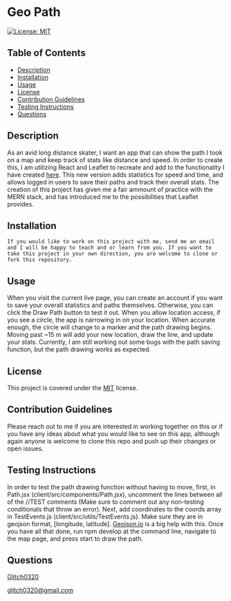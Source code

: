 # Geo Path

[![License: MIT](https://img.shields.io/badge/License-MIT-blue.svg)](https://opensource.org/licenses/MIT)
## Table of Contents
* [Description](#description)
* [Installation](#installation)
* [Usage](#usage)
* [License](#license)
* [Contribution Guidelines](#contribution-guidelines)
* [Testing Instructions](#testing-instructions)
* [Questions](#questions)
## Description
As an avid long distance skater, I want an app that can show the path I took on a map and keep track of stats like distance and speed. In order to create this, I am utilizing React and Leaflet to recreate and add to the functionality I have created <a href='https://github.com/Glitch0320/skatepath'>here</a>. This new version adds statistics for speed and time, and allows logged in users to save their paths and track their overall stats. The creation of this project has given me a fair ammount of practice with the MERN stack, and has introduced me to the possibilities that Leaflet provides.
## Installation
`If you would like to work on this project with me, send me an email and I will be happy to teach and or learn from you. If you want to take this project in your own direction, you are welcome to clone or fork this repository.`
## Usage
When you visit the current live page, you can create an account if you want to save your overall statistics and paths themselves. Otherwise, you can click the Draw Path button to test it out. When you allow location access, if you see a circle, the app is narrowing in on your location. When accurate enough, the circle will change to a marker and the path drawing begins. Moving past ~15 m will add your new location, draw the line, and update your stats. Currently, I am still working out some bugs with the path saving function, but the path drawing works as expected.
## License
This project is covered under the [MIT](https://opensource.org/licenses/MIT) license.
## Contribution Guidelines
Please reach out to me if you are interested in working together on this or if you have any ideas about what you would like to see on this app, although again anyone is welcome to clone this repo and push up their changes or open issues.
## Testing Instructions
In order to test the path drawing function without having to move, first, in Path.jsx (client/src/components/Path.jsx), uncomment the lines between all of the //TEST comments (Make sure to comment out any non-testing conditionals that throw an error). Next, add coordinates to the coords array in TestEvents.js (client/src/utils/TestEvents.js). Make sure they are in geojson format, [longitude, latitude]. <a href='https://geojson.io/'>Geojson.io</a> is a big help with this. Once you have all that done, run npm develop at the command line, navigate to the map page, and press start to draw the path.
## Questions
[Glitch0320](https://github.com/Glitch0320)

[glitch0320@gmail.com](glitch0320@gmail.com)
